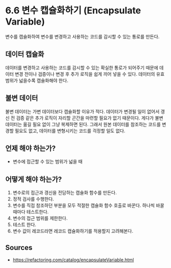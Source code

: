 # 6.6 변수 캡슐화하기 (Encapsulate Variable)

변수를 캡슐화하여 변수를 변경하고 사용하는 코드를 감시할 수 있는 통로를 만든다.

## 데이터 캡슐화

데이터를 변경하고 사용하는 코드를 감시할 수 있는 확실한 통로가 되어주기 때문에 데이터 변경 전이나 검증이나 변경 후 추가 로직을 쉽게 끼어 넣을 수 있다. 데이터의 유효범위가 넓을수록 캡슐화해야 한다.

## 불변 데이터

불변 데이터는 가변 데이터보다 캡슐화할 이유가 적다. 데이터가 변경될 일이 없어서 갱신 전 검증 같은 추가 로직이 자리할 곤간을 마련할 필요가 없기 때문이다. 게다가 불변 데이터는 옮길 필요 없이 그냥 복제하면 된다. 그래서 원본 데이터를 참조하는 코드를 변경할 필요도 없고, 데이터를 변형시키는 코드를 걱정할 일도 없다.

## 언제 해야 하는가?

* 변수에 접근할 수 있는 범위가 넓을 때

## 어떻게 해야 하는가?

1. 변수로의 접근과 갱신을 전담하는 캡슐화 함수를 만든다.
2. 정적 검사를 수행한다.
3. 변수를 직접 참조하던 부분을 모두 적절한 캡슐화 함수 호출로 바꾼다. 하나씩 바꿀 때마다 테스트한다.
4. 변수의 접근 범위를 제한한다.
5. 테스트 한다.
6. 변수 값이 레코드라면 레코드 캡슐화하기를 적용할지 고려해본다.

## Sources

* https://refactoring.com/catalog/encapsulateVariable.html
